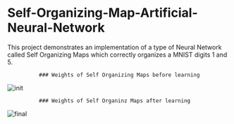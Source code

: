 # Self-Organizing-Map-Artificial-Neural-Network
This project demonstrates an implementation of a type of Neural Network called Self Organizing Maps which correctly organizes a MNIST digits 1 and 5.


              ### Weights of Self Organizing Maps before learning

![init](https://user-images.githubusercontent.com/25164326/34077633-8b47a1e8-e2d6-11e7-9bb6-0dab9191c845.png)


              ### Weights of Self Organinz Maps after learning 

![final](https://user-images.githubusercontent.com/25164326/34077634-8e32ade4-e2d6-11e7-9e12-684070786d19.png)
